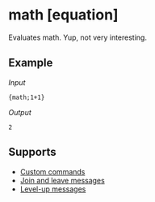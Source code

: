 # math [equation]

Evaluates math. Yup, not very interesting.

## Example

*Input*
```
{math;1+1}
```
*Output*
```
2
```

## Supports

* [Custom commands](/Modules/custom_commands/)
* [Join and leave messages](/Modules/join_leave_messages/)
* [Level-up messages](/Modules/levels/)
